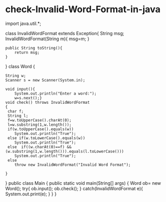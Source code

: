 # check-Invalid-Word-Format-in-java
import java.util.*;

class InvalidWordFormat extends Exception{
    String msg;
    InvalidWordFormat(String m){
        msg=m;
    }
    
    public String toString(){
        return msg;
    }
}
class Word {

    
    String w;
    Scanner s = new Scanner(System.in);
    
    void input(){
        System.out.println("Enter a word:");
        w=s.next();}
    void check() throws InvalidWordFormat
    {
     char f;
	 String l;
	 f=w.toUpperCase().charAt(0);
	 l=w.substring(1,w.length());
     if(w.toUpperCase().equals(w)) 
        System.out.println("True");
     else if(w.toLowerCase().equals(w))
        System.out.println("True");
     else  if((w.charAt(0)==f) && (w.substring(1,w.length())).equals(l.toLowerCase()))  
        System.out.println("True");
     else
        throw new InvalidWordFormat("Invalid Word Format");
         
    }
}
public class Main
{
	public static void main(String[] args) {
		 Word ob= new Word();
        try{
            ob.input();
            ob.check();
        }
    catch(InvalidWordFormat e){
    System.out.print(e);
	}
}
}
